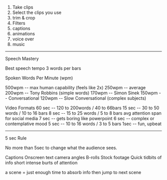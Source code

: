 1. Take clips
2. Select the clips you use
3. trim & crop
4. Filters
5. captions
6. animations
7. voice over
8. music


---

Speech Mastery

Best speech tempo
3 words per bars

Spoken Words Per Minute (wpm)

500wpm -- max human capability (feels like 2x)
250wpm -- average
200wpm -- Tony Robbins (simple words)
170wpm -- Simon Sinek
150wpm -- Conversational
120wpm -- Slow Conversational (complex subjects)

Video Formats
60 sec -- 120 to 200words / 40 to 66bars
15 sec -- 30 to 50 words / 10 to 16 bars
8 sec -- 15 to 25 words / 5 to 8 bars avg attention span for social media
7 sec -- gets boring like powerpoint
6 sec -- complex or contemplative mood
5 sec -- 10 to 16 words / 3 to 5 bars
1sec -- fun, upbeat

---


5 sec Rule

No more than 5sec to change what the audience sees.

Captions
Onscreen text
camera angles
B-rolls
Stock footage
Quick tidbits of info
short intense burts of attention

a scene = just enough time to absorb info then jump to next scene